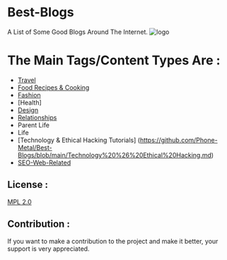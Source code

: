 # Best-Blogs
A List of Some Good Blogs Around The Internet.
![logo](https://github.com/Phone-Metal/Best-Blogs/blob/main/blogs_logo.png) 
# The Main Tags/Content Types Are : 
* [Travel](https://github.com/Phone-Metal/Best-Blogs/blob/main/Travel.md) 
* [Food Recipes & Cooking](https://github.com/Phone-Metal/Best-Blogs/blob/main/Food-cook.md) 
* [Fashion](https://github.com/Phone-Metal/Best-Blogs/blob/main/Fashion.md) 
* [Health] 
* [Design](https://github.com/Phone-Metal/Best-Blogs/blob/main/Design.md) 
* [Relationships](https://github.com/Phone-Metal/Best-Blogs/blob/main/Relationships.md) 
* Parent Life
* Life 
* [Technology & Ethical Hacking Tutorials] (https://github.com/Phone-Metal/Best-Blogs/blob/main/Technology%20%26%20Ethical%20Hacking.md) 
* [SEO-Web-Related](https://github.com/Phone-Metal/Best-Blogs/blob/main/SEO-Web-Related.md) 


## License :

[MPL 2.0](https://www.mozilla.org/en-US/MPL/2.0/FAQ/)

## Contribution :

If you want to make a contribution to the project and make it better, 
your support is very appreciated.

